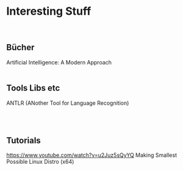 # Interesting Stuff
<br>

## Bücher <br>
Artificial Intelligence: A Modern Approach
<br><br>
## Tools Libs etc<br>
ANTLR (ANother Tool for Language Recognition) 

<br><br>
## Tutorials
https://www.youtube.com/watch?v=u2Juz5sQyYQ Making Smallest Possible Linux Distro (x64)

